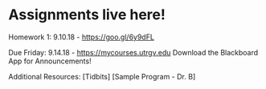 # Assignments live here!

Homework 1: 9.10.18 - https://goo.gl/6y9dFL
 
 Due Friday: 9.14.18 - https://mycourses.utrgv.edu Download the Blackboard App for Announcements!

Additional Resources: [Tidbits] [Sample Program - Dr. B]
